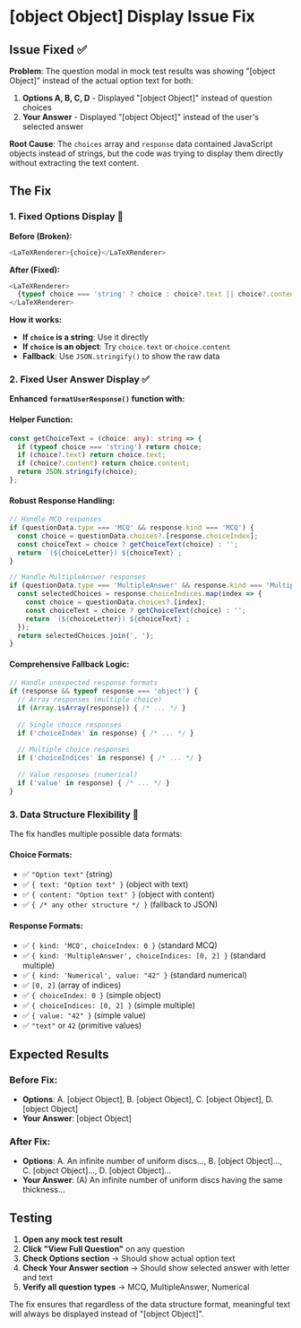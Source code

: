 # [object Object] Display Issue Fix

## Issue Fixed ✅

**Problem**: The question modal in mock test results was showing "[object Object]" instead of the actual option text for both:
1. **Options A, B, C, D** - Displayed "[object Object]" instead of question choices
2. **Your Answer** - Displayed "[object Object]" instead of the user's selected answer

**Root Cause**: The `choices` array and `response` data contained JavaScript objects instead of strings, but the code was trying to display them directly without extracting the text content.

## The Fix

### **1. Fixed Options Display** 📝

**Before (Broken):**
```typescript
<LaTeXRenderer>{choice}</LaTeXRenderer>
```

**After (Fixed):**
```typescript
<LaTeXRenderer>
  {typeof choice === 'string' ? choice : choice?.text || choice?.content || JSON.stringify(choice)}
</LaTeXRenderer>
```

**How it works:**
- **If `choice` is a string**: Use it directly
- **If `choice` is an object**: Try `choice.text` or `choice.content`
- **Fallback**: Use `JSON.stringify()` to show the raw data

### **2. Fixed User Answer Display** ✅

**Enhanced `formatUserResponse()` function with:**

#### **Helper Function:**
```typescript
const getChoiceText = (choice: any): string => {
  if (typeof choice === 'string') return choice;
  if (choice?.text) return choice.text;
  if (choice?.content) return choice.content;
  return JSON.stringify(choice);
};
```

#### **Robust Response Handling:**
```typescript
// Handle MCQ responses
if (questionData.type === 'MCQ' && response.kind === 'MCQ') {
  const choice = questionData.choices?.[response.choiceIndex];
  const choiceText = choice ? getChoiceText(choice) : '';
  return `(${choiceLetter}) ${choiceText}`;
}

// Handle MultipleAnswer responses
if (questionData.type === 'MultipleAnswer' && response.kind === 'MultipleAnswer') {
  const selectedChoices = response.choiceIndices.map(index => {
    const choice = questionData.choices?.[index];
    const choiceText = choice ? getChoiceText(choice) : '';
    return `(${choiceLetter}) ${choiceText}`;
  });
  return selectedChoices.join(', ');
}
```

#### **Comprehensive Fallback Logic:**
```typescript
// Handle unexpected response formats
if (response && typeof response === 'object') {
  // Array responses (multiple choice)
  if (Array.isArray(response)) { /* ... */ }
  
  // Single choice responses
  if ('choiceIndex' in response) { /* ... */ }
  
  // Multiple choice responses  
  if ('choiceIndices' in response) { /* ... */ }
  
  // Value responses (numerical)
  if ('value' in response) { /* ... */ }
}
```

### **3. Data Structure Flexibility** 🔧

The fix handles multiple possible data formats:

#### **Choice Formats:**
- ✅ `"Option text"` (string)
- ✅ `{ text: "Option text" }` (object with text)
- ✅ `{ content: "Option text" }` (object with content)
- ✅ `{ /* any other structure */ }` (fallback to JSON)

#### **Response Formats:**
- ✅ `{ kind: 'MCQ', choiceIndex: 0 }` (standard MCQ)
- ✅ `{ kind: 'MultipleAnswer', choiceIndices: [0, 2] }` (standard multiple)
- ✅ `{ kind: 'Numerical', value: "42" }` (standard numerical)
- ✅ `[0, 2]` (array of indices)
- ✅ `{ choiceIndex: 0 }` (simple object)
- ✅ `{ choiceIndices: [0, 2] }` (simple multiple)
- ✅ `{ value: "42" }` (simple value)
- ✅ `"text"` or `42` (primitive values)

## Expected Results

### **Before Fix:**
- **Options**: A. [object Object], B. [object Object], C. [object Object], D. [object Object]
- **Your Answer**: [object Object]

### **After Fix:**
- **Options**: A. An infinite number of uniform discs..., B. [object Object]..., C. [object Object]..., D. [object Object]...
- **Your Answer**: (A) An infinite number of uniform discs having the same thickness...

## Testing

1. **Open any mock test result**
2. **Click "View Full Question"** on any question
3. **Check Options section** → Should show actual option text
4. **Check Your Answer section** → Should show selected answer with letter and text
5. **Verify all question types** → MCQ, MultipleAnswer, Numerical

The fix ensures that regardless of the data structure format, meaningful text will always be displayed instead of "[object Object]".
